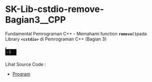 # SK-Lib-cstdio-remove-Bagian3__CPP
Fundamental Pemrograman C++ - Memahami function <code><b>remove()</b></code>pada Library <code><b>&lt;cstdio></b></code> di Pemrograman C++ (Bagian 3)<br><br>
<img src="https://github.com/RizkyKhapidsyah/SK-Lib-cstdio-remove-Bagian3__CPP/blob/master/SK-Lib-cstdio-remove-Bagian3__CPP/result/001.PNG"><br><br>
Lihat Source Code : <br>
- <a href="https://github.com/RizkyKhapidsyah/SK-Lib-cstdio-remove-Bagian3__CPP/blob/master/SK-Lib-cstdio-remove-Bagian3__CPP/Source.cpp">Program</a>
